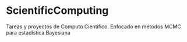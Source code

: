 # ScientificComputing
Tareas y proyectos de Computo Cientifico. Enfocado en métodos MCMC para estadística Bayesiana
